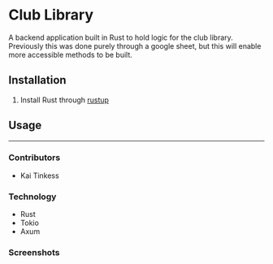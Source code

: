 # Club Library

A backend application built in Rust to hold logic for the club library. Previously this was done purely through a google sheet, but this will enable more accessible methods to be built.

## Installation

1. Install Rust through [rustup](https://rustup.rs)

## Usage
----
### Contributors

- Kai Tinkess

### Technology

- Rust
- Tokio
- Axum

### Screenshots





